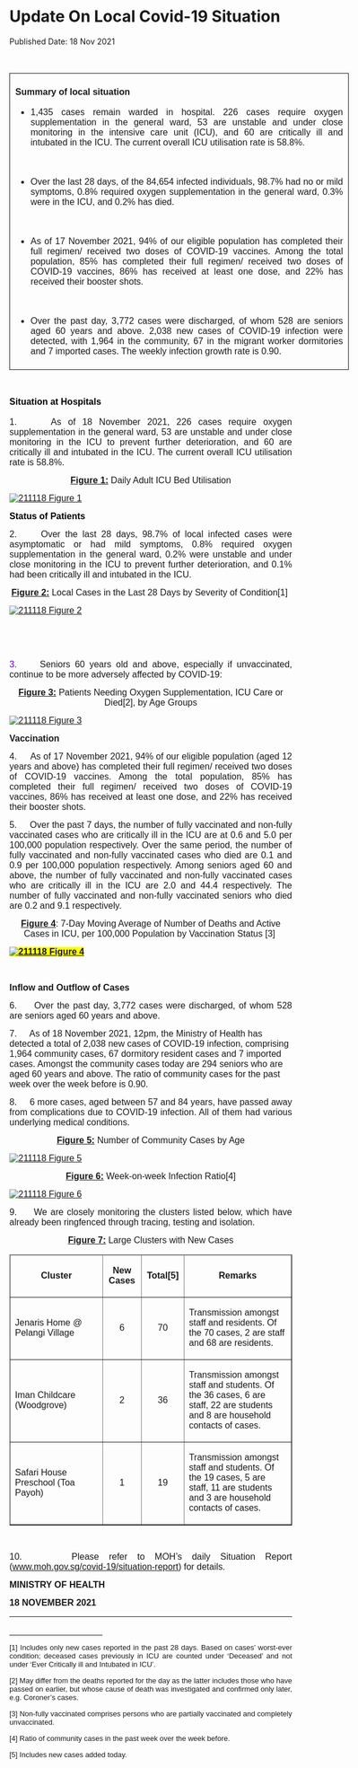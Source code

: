 <html>
    <meta http-equiv="Content-Type" content="text/html; charset=utf-8"/>
    <meta charset="utf-8"/>
    <title>Update On Local Covid-19 Situation</title>
    <body><h1>Update On Local Covid-19 Situation</h1>
    <p>Published Date: 18 Nov 2021</p> <div> <p align="center" style="margin-left: 0in; text-align: center;"><span style="font-family: Arial; font-size: 16px;">&nbsp;</span></p> <table border="1" cellspacing="0" cellpadding="0" width="605" style="width: 454pt; border: none;"> <tbody><tr> <td width="605" valign="top" style="width: 454pt; padding: 5.75pt 0.1in; border-style: solid; border-width: 1pt; text-align: left;"> <p style="text-align: justify;"><span style="font-family: Arial; font-size: 16px;"><strong>Summary of local situation </strong></span></p> <ul style="list-style-type: disc;"><li style="text-align: justify;"><span style="font-family: Arial; font-size: 16px;">1,435 cases remain warded in hospital. 226 cases require oxygen supplementation in the general ward, 53 are unstable and under close monitoring in the intensive care unit (ICU), and 60 are critically ill and intubated in the ICU. The current overall ICU utilisation rate is 58.8%. </span><p style="text-align: justify;"><span style="font-family: Arial; font-size: 16px;">&nbsp;</span></p></li><li style="text-align: justify;"><span style="font-family: Arial; font-size: 16px;">Over the last 28 days, of the 84,654 infected individuals, 98.7% had no or mild symptoms, 0.8% required oxygen supplementation in the general ward, 0.3% were in the ICU, and 0.2% has died. </span><p><span style="font-family: Arial; font-size: 16px;">&nbsp;</span></p></li><li style="text-align: justify;"><span style="font-family: Arial; font-size: 16px;">As of 17 November 2021, 94% of our eligible population has completed their full regimen/ received two doses of COVID-19 vaccines. Among the total population, 85% has completed their full regimen/ received two doses of COVID-19 vaccines, 86% has received at least one dose, and 22% has received their booster shots. </span><p><span style="font-family: Arial; font-size: 16px;">&nbsp;</span></p></li><li style="text-align: justify;"><span style="font-family: Arial; font-size: 16px;">Over the past day, </span><span style="font-family: Arial; font-size: 16px;">3,772 cases were discharged, of whom 528 are seniors aged 60 years and above. 2,038 new cases of COVID-19 infection were detected, with 1,964 in the community, 67 in the migrant worker dormitories and 7 imported cases. The weekly infection growth rate is 0.90. </span></li></ul> </td> </tr> </tbody></table> <p><span style="font-family: Arial; font-size: 16px;"><strong>&nbsp;</strong></span></p> <h2 style="margin-top: 0in; text-align: justify;"><strong style="font-family: Arial; font-size: 16px;"><span style="color: windowtext;">Situation at Hospitals</span></strong><br></h2> <p style="text-align: justify;"><span style="font-family: Arial; font-size: 16px;"><span><span>1.&nbsp; &nbsp; &nbsp;</span></span></span><span style="font-family: Arial; font-size: 16px;">As of 18 November 2021, 226 cases require oxygen supplementation in the general ward, 53 are unstable and under close monitoring in the ICU to prevent further deterioration, and 60 are critically ill and intubated in the ICU. The current overall ICU utilisation rate is 58.8%.</span></p><p style="text-align: center;"><span style="text-align: left; font-family: Arial; font-size: 16px;"><strong><u>Figure 1:</u></strong></span><span style="text-align: left; font-family: Arial; font-size: 16px;"> Daily Adult ICU Bed Utilisation</span><br></p><p><p><span style="font-family: Arial; font-size: 16px;"><a href="/images/librariesprovider5/covid-19-chart-(pr)/211118-figure-1.png?sfvrsn=9025e4ca_0"><img src="/images/librariesprovider5/covid-19-chart-(pr)/211118-figure-1.png?sfvrsn=9025e4ca_0" data-displaymode="Original" alt="211118 Figure 1" title="211118 Figure 1" data-openoriginalimageonclick="true"></a></span></p><p><strong style="font-family: Arial; font-size: 16px;"><span style="color: windowtext;">Status of Patients</span></strong><br></p><p style="text-align: justify;"><span style="font-family: Arial; font-size: 16px;"><span><span>2.&nbsp; &nbsp; &nbsp;</span></span></span><span style="font-family: Arial; font-size: 16px;">Over the last 28 days, 98.7% of local infected cases were asymptomatic or had mild symptoms, 0.8% required oxygen supplementation in the general ward, 0.2% were unstable and under close monitoring in the ICU to prevent further deterioration</span><span style="font-family: Arial; font-size: 16px;">, </span><span style="font-family: Arial; font-size: 16px;">and 0.1% had been critically ill and intubated in the ICU.</span></p><p style="text-align: center;"><span style="font-family: Arial; font-size: 16px; text-align: left;"><strong><u>Figure 2:</u></strong></span><span style="font-family: Arial; font-size: 16px; text-align: left;"> Local Cases in the Last 28 Days by Severity of Condition[1]</span><span style="font-family: Arial; font-size: 16px; text-align: left;">&nbsp;</span><br></p></p><p><p><span style="font-family: Arial; font-size: 16px;"><a href="/images/librariesprovider5/covid-19-chart-(pr)/211118-figure-2.png?sfvrsn=5473fdf9_0"><img src="/images/librariesprovider5/covid-19-chart-(pr)/211118-figure-2.png?sfvrsn=5473fdf9_0" data-displaymode="Original" alt="211118 Figure 2" title="211118 Figure 2" data-openoriginalimageonclick="true"></a></span></p><p><span style="font-family: Arial; font-size: 16px;"><span>&nbsp;</span></span></p><p style="text-align: justify;"><span style="font-family: Arial; font-size: 16px;">&nbsp;</span></p><p style="text-align: justify;"><span style="font-family: Arial; font-size: 16px;"><span><span style="color: rgb(102, 0, 204);">3.&nbsp; &nbsp; &nbsp;</span></span></span><span style="font-family: Arial; font-size: 16px;">Seniors 60 years old and above, especially if unvaccinated, continue to be more adversely affected by COVID-19:</span></p><p style="text-align: center;"><span style="font-family: Arial; font-size: 16px; text-align: left;"><strong><u>Figure 3:</u></strong></span><span style="font-family: Arial; font-size: 16px; text-align: left;"> Patients Needing Oxygen Supplementation, ICU Care or Died[2]</span><span style="font-family: Arial; font-size: 16px; text-align: left;">, by Age Groups</span><br></p></p><p><p><span style="font-family: Arial; font-size: 16px;"><a href="/images/librariesprovider5/covid-19-chart-(pr)/211118-figure-3.png?sfvrsn=1a6f2942_0"><img src="/images/librariesprovider5/covid-19-chart-(pr)/211118-figure-3.png?sfvrsn=1a6f2942_0" data-displaymode="Original" alt="211118 Figure 3" title="211118 Figure 3" data-openoriginalimageonclick="true"></a></span></p><p><strong style="font-family: Arial; font-size: 16px;">Vaccination</strong><br></p><p style="text-align: justify;"><span style="font-family: Arial; font-size: 16px;"><span><span>4.&nbsp; &nbsp; &nbsp;</span></span></span><span style="font-family: Arial; font-size: 16px;">As of 17 November 2021, 94% of our eligible population (aged 12 years and above) has completed their full regimen/ received two doses of COVID-19 vaccines. Among the total population, 85% has completed their full regimen/ received two doses of COVID-19 vaccines, 86% has received at least one dose, and 22% has received their booster shots.</span></p></p><p><p style="text-align: justify;"><span style="font-family: Arial; font-size: 16px;"><span>5.&nbsp; &nbsp; &nbsp;</span></span><span style="font-family: Arial; font-size: 16px;">Over the past 7 days, the number of fully vaccinated and non-fully vaccinated cases who are critically ill in the ICU are at 0.6 and 5.0 per 100,000 population respectively. Over the same period, the number of fully vaccinated and non-fully vaccinated cases who died are 0.1 and 0.9 per 100,000 population respectively. Among seniors aged 60 and above, the number of fully vaccinated and non-fully vaccinated cases who are critically ill in the ICU are 2.0 and 44.4 respectively. The number of fully vaccinated and non-fully vaccinated seniors who died are 0.2 and 9.1 respectively.</span></p></p><p align="center" style="text-align: center;"><span style="font-family: Arial; font-size: 16px;"><strong><u>Figure 4</u></strong></span><span style="font-family: Arial; font-size: 16px;">: 7-Day Moving Average of Number of Deaths and Active Cases in ICU, per 100,000 Population by Vaccination Status [3]</span><span style="font-family: Arial; font-size: 16px;">&nbsp;</span><br></p> <p align="center" style="text-align: center;"><span style="font-family: Arial; font-size: 16px;"><span><span> </span></span></span></p> <p style="text-align: justify;"><span style="font-family: Arial; font-size: 16px;"><span><strong><u><span style="background: yellow;"><span style="text-decoration: none;"><a href="/images/librariesprovider5/covid-19-chart-(pr)/211118-figure-4.png?sfvrsn=2560c338_0"><img src="/images/librariesprovider5/covid-19-chart-(pr)/211118-figure-4.png?sfvrsn=2560c338_0" data-displaymode="Original" alt="211118 Figure 4" title="211118 Figure 4" data-openoriginalimageonclick="true"></a></span></span></u></strong></span></span></p> </div><span style="font-family: Arial; font-size: 16px;"> <br clear="all"></span><p style="margin-bottom: 8pt;"><strong style="font-family: Arial; font-size: 16px; text-align: justify;">Inflow and Outflow of Cases</strong><br></p> <p style="margin-left: 0in; text-align: justify;"><span style="font-family: Arial; font-size: 16px;"><span>6.&nbsp; &nbsp; &nbsp;</span></span><span style="font-family: Arial; font-size: 16px; text-align: left;">Over the past day, 3,772 cases were discharged, of whom 528 are seniors aged 60 years and above.</span></p><p style="text-align: justify;"><p><span style="font-family: Arial; font-size: 16px;"><span>7.&nbsp; &nbsp; &nbsp;</span></span><span style="font-family: Arial; font-size: 16px;">As of 18 November 2021, 12pm, the Ministry of Health has detected a total of 2,038 new cases of COVID-19 infection, comprising 1,964 community cases, 67 dormitory resident cases and 7 imported cases. Amongst the community cases today are 294 seniors who are aged 60 years and above. The ratio of community cases for the past week over the week before is 0.90.</span></p></p><p><p style="text-align: justify;"><span style="font-family: Arial; font-size: 16px;"><span>8.&nbsp; &nbsp; &nbsp;</span></span><span style="font-family: Arial; font-size: 16px;">6 </span><span style="font-family: Arial; font-size: 16px;">more cases, aged between 57 and 84 years, have passed away from complications due to COVID-19 infection. All of them had various underlying medical conditions.</span></p><p style="text-align: center;"><span style="text-align: left; font-family: Arial; font-size: 16px;"><strong><u>Figure 5:</u></strong></span><span style="text-align: left; font-family: Arial; font-size: 16px;"> Number of Community Cases by Age</span><br></p></p><p><p><span style="font-family: Arial; font-size: 16px;"><a href="/images/librariesprovider5/covid-19-chart-(pr)/211118-figure-5.png?sfvrsn=e7565cfe_0"><img src="/images/librariesprovider5/covid-19-chart-(pr)/211118-figure-5.png?sfvrsn=e7565cfe_0" data-displaymode="Original" alt="211118 Figure 5" title="211118 Figure 5" data-openoriginalimageonclick="true"></a></span></p><p style="text-align: center;"><span style="font-family: Arial; font-size: 16px;"><span><strong><u>Figure 6:</u></strong></span><span> Week-on-week Infection Ratio[4]</span></span></p><p><span style="font-family: Arial; font-size: 16px;"><a href="/images/librariesprovider5/covid-19-chart-(pr)/211118-figure-6.png?sfvrsn=cb2738ac_0"><img src="/images/librariesprovider5/covid-19-chart-(pr)/211118-figure-6.png?sfvrsn=cb2738ac_0" data-displaymode="Original" alt="211118 Figure 6" title="211118 Figure 6" data-openoriginalimageonclick="true"></a></span></p><p style="text-align: justify;"><span style="font-family: Arial; font-size: 16px;"><span>9.&nbsp; &nbsp; &nbsp;</span></span><span style="font-family: Arial; font-size: 16px;">We are closely monitoring the clusters listed below, which have already been ringfenced through tracing, testing and isolation.</span></p><p style="text-align: center;"><span style="text-align: left; font-family: Arial; font-size: 16px;"><strong><u>Figure 7:</u></strong></span><span style="text-align: left; font-family: Arial; font-size: 16px;"> Large Clusters with New Cases</span><span style="font-size: 16px; font-family: Arial;"><br></span></p></p><table border="1" cellspacing="0" cellpadding="0" width="606"> <thead> <tr> <td width="215"> <p align="center"><span style="font-size: 16px; font-family: Arial;"><strong>Cluster</strong></span></p> </td> <td width="58"> <p align="center"><span style="font-size: 16px; font-family: Arial;"><strong>New Cases</strong></span></p> </td> <td width="63"> <p align="center"><span style="font-size: 16px; font-family: Arial;"><strong>Total[5]</strong></span></p> </td> <td width="270"> <p align="center"><span style="font-size: 16px; font-family: Arial;"><strong>Remarks</strong></span></p> </td> </tr> </thead> <tbody><tr> <td width="215"> <p><span style="font-size: 16px; font-family: Arial;">Jenaris Home @ Pelangi Village</span></p> </td> <td width="58"> <p align="center"><span style="font-size: 16px; font-family: Arial;">6</span></p> </td> <td width="63"> <p align="center"><span style="font-size: 16px; font-family: Arial;">70</span></p> </td> <td width="270"> <p><span style="font-size: 16px; font-family: Arial;">Transmission amongst staff and residents. Of the 70 cases, 2 are staff and 68 are residents.</span></p> </td> </tr> <tr> <td width="215"> <p><span style="font-size: 16px; font-family: Arial;">Iman Childcare (Woodgrove)</span></p> </td> <td width="58"> <p align="center"><span style="font-size: 16px; font-family: Arial;">2</span></p> </td> <td width="63"> <p align="center"><span style="font-size: 16px; font-family: Arial;">36</span></p> </td> <td width="270"> <p><span style="font-size: 16px; font-family: Arial;">Transmission amongst staff and students. Of the 36 cases, 6 are staff, 22 are students and 8 are household contacts of cases.</span></p> </td> </tr> <tr> <td width="215"> <p><span style="font-size: 16px; font-family: Arial;">Safari House Preschool (Toa Payoh)</span></p> </td> <td width="58"> <p align="center"><span style="font-size: 16px; font-family: Arial;">1</span></p> </td> <td width="63"> <p align="center"><span style="font-size: 16px; font-family: Arial;">19</span></p> </td> <td width="270"> <p><span style="font-size: 16px; font-family: Arial;">Transmission amongst staff and students. Of the 19 cases, 5 are staff, 11 are students and 3 are household contacts of cases.</span></p> </td> </tr> </tbody></table><br><p style="text-align: justify;"><span style="font-family: Arial; font-size: 16px;"><span>10.&nbsp; &nbsp; &nbsp;Please refer to </span><span><span>MOH’s daily Situation Report</span></span> <span><span><span>(</span></span></span><a href="http://www.moh.gov.sg/covid-19/situation-report"><span><span><span>www.moh.gov.sg/covid-19/situation-report</span></span></span></a><span><span><span>) for details. </span></span></span></span></p> <p style="margin-left: 0in; text-align: justify;"><strong style="font-family: Arial; font-size: 16px; text-align: left;">MINISTRY OF HEALTH</strong><br></p><div style="padding: 0in 0in 1pt; border-top: none; border-right: none; border-bottom-width: 1pt; border-bottom-style: solid; border-left: none;"> <p style="padding: 0in; border: none;"><span style="font-family: Arial; font-size: 16px;"><strong>18 NOVEMBER 2021</strong></span></p> </div> <div><span style="font-family: Arial; font-size: 16px;"><br clear="all"> </span><hr align="left" size="1" width="33%"> <div id="ftn1"> <p style="text-align: justify;"><span style="font-family: Arial; font-size: 13px;">[1] Includes only new cases reported in the past 28 days. Based on cases’ worst-ever condition; deceased cases previously in ICU are counted under ‘Deceased’ and not under ‘Ever Critically ill and Intubated in ICU’.</span></p> </div> <div id="ftn2"> <p style="text-align: justify;"><span style="font-family: Arial; font-size: 13px;">[2] May differ from the deaths reported for the day as the latter includes those who have passed on earlier, but whose cause of death was investigated and confirmed only later, e.g. Coroner’s cases.</span></p> </div> <div id="ftn3"> <p style="text-align: justify;"><span style="font-family: Arial; font-size: 13px;">[3] Non-fully vaccinated comprises persons who are partially vaccinated and completely unvaccinated.</span></p> </div> <div id="ftn4"> <p><span style="font-family: Arial; font-size: 13px;">[4] Ratio of community cases in the past week over the week before.</span></p> </div> <div id="ftn5"> <p><span style="font-family: Arial; font-size: 13px;">[5] Includes new cases added today.</span></p> </div> </div></body>
</html>